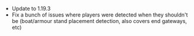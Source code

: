 * Update to 1.19.3
* Fix a bunch of issues where players were detected when they shouldn't be (boat/armour stand placement detection, also covers end gateways, etc)

